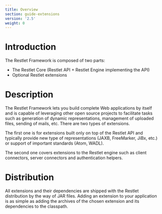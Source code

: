 ```yaml
---
title: Overview
section: guide-extensions
version: '2.5'
weight: 0
---
```

# Introduction

The Restlet Framework is composed of two parts:

-   The Restlet Core (Restlet API + Restlet Engine implementing the API)
-   Optional Restlet extensions

# Description

The Restlet Framework lets you build complete Web applications by itself
and is capable of leveraging other open source projects to facilitate
tasks such as generation of dynamic representations, management of
uploaded files, sending of mails, etc. There are two types of
extensions.

The first one is for extensions built only on top of the Restlet API and
typically provide new type of representations (JAXB, FreeMarker, JiBx,
etc.) or support of important standards (Atom, WADL).

The second one covers extensions to the Restlet engine such as client
connectors, server connectors and authentication helpers.

# Distribution

All extensions and their dependencies are shipped with the Restlet
distribution by the way of JAR files. Adding an extension to your
application is as simple as adding the archives of the chosen extension
and its dependencies to the classpath. 
